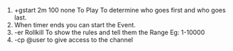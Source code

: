 1.  +gstart 2m 100 none To Play
To determine who goes first and who goes last. 
2. When timer ends you can start the Event.
3. -er Rollkill To show the rules and tell them the Range Eg: 1-10000
4. -cp @user to give access to the channel
